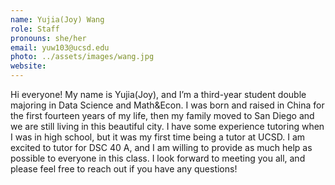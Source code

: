 ```yaml
---
name: Yujia(Joy) Wang
role: Staff
pronouns: she/her
email: yuw103@ucsd.edu
photo: ../assets/images/wang.jpg
website:
---
```

Hi everyone! My name is Yujia(Joy), and I’m a third-year student double majoring in Data Science and Math&Econ. I was born and raised in China for the first fourteen years of my life, then my family moved to San Diego and we are still living in this beautiful city. I have some experience tutoring when I was in high school, but it was my first time being a tutor at UCSD. I am excited to tutor for DSC 40 A, and I am willing to provide as much help as possible to everyone in this class. I look forward to meeting you all, and please feel free to reach out if you have any questions!
